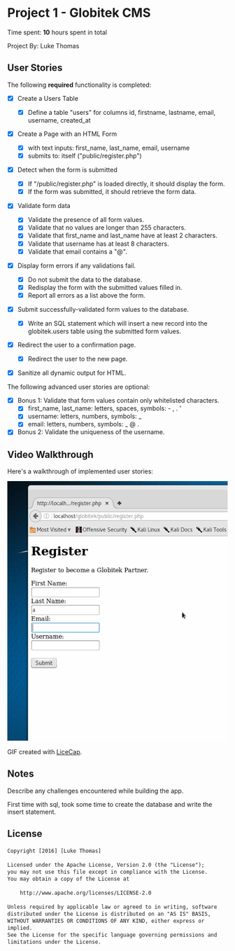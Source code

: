 # Project 1 - Globitek CMS

Time spent: **10** hours spent in total

Project By: Luke Thomas

## User Stories

The following **required** functionality is completed:

- [X] Create a Users Table
  - [X] Define a table "users" for columns id, firstname, lastname, email, username, created_at
- [X] Create a Page with an HTML Form
  - [X] with text inputs: first_name, last_name, email, username
  - [X] submits to: itself ("public/register.php")
- [X] Detect when the form is submitted
  - [X] If "/public/register.php" is loaded directly, it should display the form.
  - [X] If the form was submitted, it should retrieve the form data.
- [X] Validate form data
  - [X] Validate the presence of all form values.
  - [X] Validate that no values are longer than 255 characters.
  - [X] Validate that first_name and last_name have at least 2 characters.
  - [X] Validate that username has at least 8 characters.
  - [X] Validate that email contains a "@".
- [X] Display form errors if any validations fail.
  - [X] Do not submit the data to the database.
  - [X] Redisplay the form with the submitted values filled in.
  - [X] Report all errors as a list above the form.
- [X] Submit successfully-validated form values to the database.
  - [X] Write an SQL statement which will insert a new record into the globitek.users table using the submitted form values.
- [X] Redirect the user to a confirmation page.
  - [X] Redirect the user to the new page.
- [X] Sanitize all dynamic output for HTML.
 

The following advanced user stories are optional:

- [X] Bonus 1: Validate that form values contain only whitelisted characters.
  - [X] first_name, last_name: letters, spaces, symbols: - , . '
  - [X] username: letters, numbers, symbols: _
  - [X] email: letters, numbers, symbols: _ @ .
  
- [X] Bonus 2: Validate the uniqueness of the username.

## Video Walkthrough

Here's a walkthrough of implemented user stories:

<img src='./globitek.gif' title='Video Walkthrough' width='' alt='Video Walkthrough' />

GIF created with [LiceCap](http://www.cockos.com/licecap/).

## Notes

Describe any challenges encountered while building the app.

First time with sql, took some time to create the database and write the insert statement.

## License

    Copyright [2016] [Luke Thomas]

    Licensed under the Apache License, Version 2.0 (the "License");
    you may not use this file except in compliance with the License.
    You may obtain a copy of the License at

        http://www.apache.org/licenses/LICENSE-2.0

    Unless required by applicable law or agreed to in writing, software
    distributed under the License is distributed on an "AS IS" BASIS,
    WITHOUT WARRANTIES OR CONDITIONS OF ANY KIND, either express or implied.
    See the License for the specific language governing permissions and
    limitations under the License.
